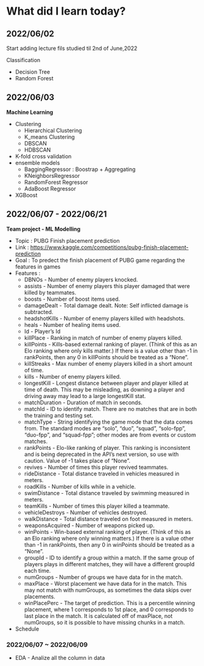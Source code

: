 # What did I learn today?
## 2022/06/02 
Start adding lecture fils studied til 2nd of June,2022 

Classification 
- Decision Tree
- Random Forest
## 2022/06/03 
**Machine Learning** 
- Clustering 
	- Hierarchical Clustering
	- K_means Clustering
	- DBSCAN
	- HDBSCAN
- K-fold cross validation
- ensemble models
	- BaggingRegressor : Boostrap + Aggregating
	- KNeighborsRegressor
	- RandomForest Regressor
	- AdaBoost Regressor
- XGBoost
## 2022/06/07 - 2022/06/21
**Team project - ML Modelling** 
- Topic : PUBG Finish placement prediction
- Link : https://www.kaggle.com/competitions/pubg-finish-placement-prediction
- Goal : To predect the finish placement of PUBG game regarding the features in games
- Features :
	- DBNOs - Number of enemy players knocked.
	- assists - Number of enemy players this player damaged that were killed by teammates.
	- boosts - Number of boost items used.
	- damageDealt - Total damage dealt. Note: Self inflicted damage is subtracted.
	- headshotKills - Number of enemy players killed with headshots.
	- heals - Number of healing items used.
	- Id - Player’s Id
	- killPlace - Ranking in match of number of enemy players killed.
	- killPoints - Kills-based external ranking of player. (Think of this as an Elo ranking where only kills matter.) If there is a value other than -1 in rankPoints, then any 0 in killPoints should be treated as a “None”.
	- killStreaks - Max number of enemy players killed in a short amount of time.
	- kills - Number of enemy players killed.
	- longestKill - Longest distance between player and player killed at time of death. This may be misleading, as downing a player and driving away may lead to a large longestKill stat.
	- matchDuration - Duration of match in seconds.
	- matchId - ID to identify match. There are no matches that are in both the training and testing set.
	- matchType - String identifying the game mode that the data comes from. The standard modes are “solo”, “duo”, “squad”, “solo-fpp”, “duo-fpp”, and “squad-fpp”; other modes are from events or custom matches.
	- rankPoints - Elo-like ranking of player. This ranking is inconsistent and is being deprecated in the API’s next version, so use with caution. Value of -1 takes place of “None”.
	- revives - Number of times this player revived teammates.
	- rideDistance - Total distance traveled in vehicles measured in meters.
	- roadKills - Number of kills while in a vehicle.
	- swimDistance - Total distance traveled by swimming measured in meters.
	- teamKills - Number of times this player killed a teammate.
	- vehicleDestroys - Number of vehicles destroyed.
	- walkDistance - Total distance traveled on foot measured in meters.
	- weaponsAcquired - Number of weapons picked up.
	- winPoints - Win-based external ranking of player. (Think of this as an Elo ranking where only winning matters.) If there is a value other than -1 in rankPoints, then any 0 in winPoints should be treated as a “None”.
	- groupId - ID to identify a group within a match. If the same group of players plays in different matches, they will have a different groupId each time.
	- numGroups - Number of groups we have data for in the match.
	- maxPlace - Worst placement we have data for in the match. This may not match with numGroups, as sometimes the data skips over placements.
	- winPlacePerc - The target of prediction. This is a percentile winning placement, where 1 corresponds to 1st place, and 0 corresponds to last place in the match. It is calculated off of maxPlace, not numGroups, so it is possible to have missing chunks in a match.
- Schedule 
### 2022/06/07 ~ 2022/06/09
- EDA - Analize all the column in data 
